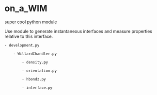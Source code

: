 # on_a_WIM
super cool python module

Use module to generate instantaneous interfaces and measure properties relative to this interface. 

    - development.py

        - WillardChandler.py

            - density.py

            - orientation.py

            - hbondz.py

            - interface.py
        
